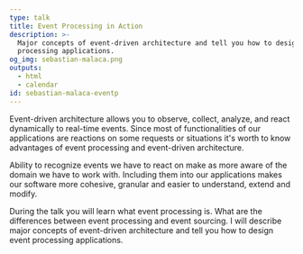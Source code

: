 ```yaml
---
type: talk
title: Event Processing in Action
description: >-
  Major concepts of event-driven architecture and tell you how to design event
  processing applications.
og_img: sebastian-malaca.png
outputs:
  - html
  - calendar
id: sebastian-malaca-eventp
---
```


Event-driven architecture allows you to observe, collect, analyze, and react dynamically to real-time events.  Since most of functionalities of our applications are reactions on some requests or situations it's worth to know advantages of event processing and event-driven architecture.

Ability to recognize events we have to react on make as more aware of the domain we have to work with. Including them into our applications makes our software more cohesive, granular and easier to understand, extend and modify.

During the talk you will learn what event processing is. What are the differences between event processing and event sourcing. I will describe major concepts of event-driven architecture and tell you how to design event processing applications.
